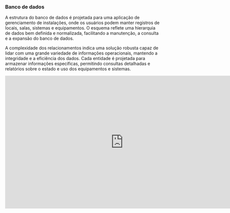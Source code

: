 ### Banco de dados

A estrutura do banco de dados é projetada para uma aplicação de gerenciamento de instalações, onde os usuários podem manter registros de locais, salas, sistemas e equipamentos. O esquema reflete uma hierarquia de dados bem definida e normalizada, facilitando a manutenção, a consulta e a expansão do banco de dados.

A complexidade dos relacionamentos indica uma solução robusta capaz de lidar com uma grande variedade de informações operacionais, mantendo a integridade e a eficiência dos dados. Cada entidade é projetada para armazenar informações específicas, permitindo consultas detalhadas e relatórios sobre o estado e uso dos equipamentos e sistemas.

<iframe width="768" height="432" src="https://miro.com/app/board/uXjVKfB8Vrg=/" frameborder="0" scrolling="no" allowfullscreen></iframe>


